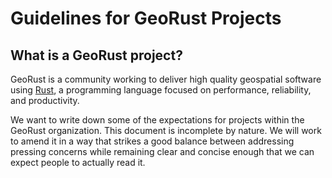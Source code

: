 # Guidelines for GeoRust Projects

## What is a GeoRust project?

GeoRust is a community working to deliver high quality geospatial software
using [Rust](https://rust-lang.org), a programming language focused on
performance, reliability, and productivity.

We want to write down some of the expectations for projects within the GeoRust
organization. This document is incomplete by nature. We will work to amend it
in a way that strikes a good balance between addressing pressing concerns while
remaining clear and concise enough that we can expect people to actually read
it.

